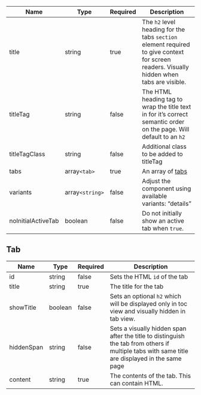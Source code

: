 | Name               | Type            | Required | Description                                                                                                                               |
| ------------------ | --------------- | -------- | ----------------------------------------------------------------------------------------------------------------------------------------- |
| title              | string          | true     | The `h2` level heading for the tabs `section` element required to give context for screen readers. Visually hidden when tabs are visible. |
| titleTag           | string          | false    | The HTML heading tag to wrap the title text in for it’s correct semantic order on the page. Will default to an `h2`                       |
| titleTagClass      | string          | false    | Additional class to be added to titleTag                                                                                                  |
| tabs               | array`<tab>`    | true     | An array of [tabs](#tab)                                                                                                                  |
| variants           | array`<string>` | false    | Adjust the component using available variants: “details”                                                                                  |
| noInitialActiveTab | boolean         | false    | Do not initially show an active tab when `true`.                                                                                          |

## Tab

| Name       | Type    | Required | Description                                                                                                                                    |
| ---------- | ------- | -------- | ---------------------------------------------------------------------------------------------------------------------------------------------- |
| id         | string  | false    | Sets the HTML `id` of the tab                                                                                                                  |
| title      | string  | true     | The title for the tab                                                                                                                          |
| showTitle  | boolean | false    | Sets an optional `h2` which will be displayed only in toc view and visually hidden in tab view.                                                |
| hiddenSpan | string  | false    | Sets a visually hidden span after the title to distinguish the tab from others if multiple tabs with same title are displayed in the same page |
| content    | string  | true     | The contents of the tab. This can contain HTML.                                                                                                |
